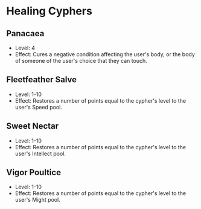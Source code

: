# Healing Cyphers

## Panacaea
* Level: 4
* Effect: Cures a negative condition affecting the user's body, or the body of someone of the user's choice that they can touch.

## Fleetfeather Salve
* Level: 1-10
* Effect: Restores a number of points equal to the cypher's level to the user's Speed pool.

## Sweet Nectar
* Level: 1-10
* Effect: Restores a number of points equal to the cypher's level to the user's Intellect pool.

## Vigor Poultice
* Level: 1-10
* Effect: Restores a number of points equal to the cypher's level to the user's Might pool.